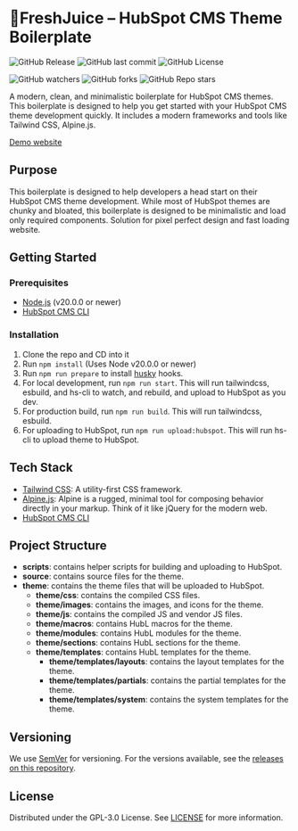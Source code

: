 # 🍹FreshJuice – HubSpot CMS Theme Boilerplate

![GitHub Release](https://img.shields.io/github/v/release/freshjuice-dev/freshjuice-hubspot-theme)
![GitHub last commit](https://img.shields.io/github/last-commit/freshjuice-dev/freshjuice-hubspot-theme)
![GitHub License](https://img.shields.io/github/license/freshjuice-dev/freshjuice-hubspot-theme)

![GitHub watchers](https://img.shields.io/github/watchers/freshjuice-dev/freshjuice-hubspot-theme)
![GitHub forks](https://img.shields.io/github/forks/freshjuice-dev/freshjuice-hubspot-theme)
![GitHub Repo stars](https://img.shields.io/github/stars/freshjuice-dev/freshjuice-hubspot-theme)


A modern, clean, and minimalistic boilerplate for HubSpot CMS themes. This boilerplate is designed to help you get started with your HubSpot CMS theme development quickly. It includes a modern frameworks and tools like Tailwind CSS, Alpine.js.

[Demo website](https://freshjuice.dev/hubspot-theme/)

## Purpose

This boilerplate is designed to help developers a head start on their HubSpot CMS theme development. While most of HubSpot themes are chunky and bloated, this boilerplate is designed to be minimalistic and load only required components. Solution for pixel perfect design and fast loading website.


## Getting Started

### Prerequisites

- [Node.js](https://nodejs.org/en/) (v20.0.0 or newer)
- [HubSpot CMS CLI](https://developers.hubspot.com/docs/cms/developer-reference/local-development-cli)

### Installation

1. Clone the repo and CD into it
1. Run `npm install` (Uses Node v20.0.0 or newer)
1. Run `npm run prepare` to install [husky](https://typicode.github.io/husky/) hooks.
1. For local development, run `npm run start`. This will run tailwindcss, esbuild, and hs-cli to watch, and rebuild, and upload to HubSpot as you dev.
1. For production build, run `npm run build`. This will run tailwindcss, esbuild.
1. For uploading to HubSpot, run `npm run upload:hubspot`. This will run hs-cli to upload theme to HubSpot.

## Tech Stack

- [Tailwind CSS](https://tailwindcss.com/): A utility-first CSS framework.
- [Alpine.js](https://alpinejs.dev/): Alpine is a rugged, minimal tool for composing behavior directly in your markup. Think of it like jQuery for the modern web.
- [HubSpot CMS CLI](https://developers.hubspot.com/docs/cms/developer-reference/local-development-cli)

## Project Structure

- **scripts**: contains helper scripts for building and uploading to HubSpot.
- **source**: contains source files for the theme.
- **theme**: contains the theme files that will be uploaded to HubSpot.
  - **theme/css**: contains the compiled CSS files.
  - **theme/images**: contains the images, and icons for the theme.
  - **theme/js**: contains the compiled JS and vendor JS files.
  - **theme/macros**: contains HubL macros for the theme.
  - **theme/modules**: contains HubL modules for the theme.
  - **theme/sections**: contains HubL sections for the theme.
  - **theme/templates**: contains HubL templates for the theme.
    - **theme/templates/layouts**: contains the layout templates for the theme.
    - **theme/templates/partials**: contains the partial templates for the theme.
    - **theme/templates/system**: contains the system templates for the theme.

## Versioning

We use [SemVer](http://semver.org/) for versioning. For the versions available, see the [releases on this repository](https://github.com/freshjuice-dev/freshjuice-hubspot-theme/releases).

## License

Distributed under the GPL-3.0 License. See [LICENSE](./LICENSE) for more information.
